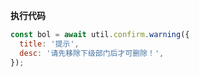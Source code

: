 <p class="panel-title"><b>执行代码</b></p>

```javascript
const bol = await util.confirm.warning({
  title: '提示',
  desc: '请先移除下级部门后才可删除！',
});
```
